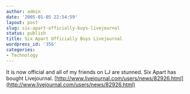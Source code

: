 ```yaml
---
author: admin
date: '2005-01-05 22:54:59'
layout: post
slug: six-apart-officially-buys-livejournal
status: publish
title: Six Apart Officially Buys Livejournal
wordpress_id: '356'
categories:
- Technology
---
```


It is now official and all of my friends on LJ are stunned. Six Apart
has bought Livejournal.
[http://www.livejournal.com/users/news/82926.html](http://www.livejournal.com/users/news/82926.html)
